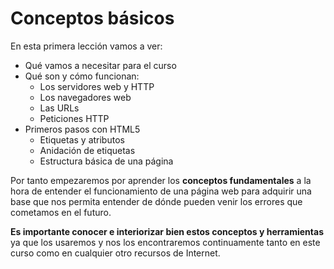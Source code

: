 # Conceptos básicos

En esta primera lección vamos a ver:
* Qué vamos a necesitar para el curso
* Qué son y cómo funcionan:
    * Los servidores web y HTTP
    * Los navegadores web
    * Las URLs
    * Peticiones HTTP
* Primeros pasos con HTML5
    * Etiquetas y atributos
    * Anidación de etiquetas
    * Estructura básica de una página

Por tanto empezaremos por aprender los **conceptos fundamentales** a la hora de entender el funcionamiento de una página web para adquirir una base que nos permita entender de dónde pueden venir los errores que cometamos en el futuro. 

**Es importante conocer e interiorizar bien estos conceptos y herramientas** ya que los usaremos y nos los encontraremos continuamente tanto en este curso como en cualquier otro recursos de Internet.